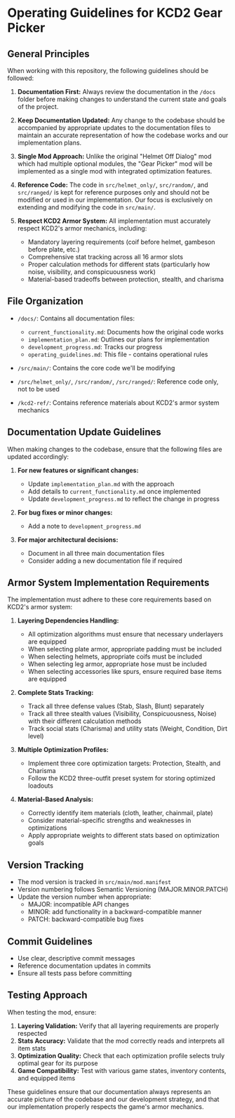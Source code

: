 # Operating Guidelines for KCD2 Gear Picker

## General Principles

When working with this repository, the following guidelines should be followed:

1. **Documentation First:** Always review the documentation in the `/docs` folder before making changes to understand the current state and goals of the project.

2. **Keep Documentation Updated:** Any change to the codebase should be accompanied by appropriate updates to the documentation files to maintain an accurate representation of how the codebase works and our implementation plans.

3. **Single Mod Approach:** Unlike the original "Helmet Off Dialog" mod which had multiple optional modules, the "Gear Picker" mod will be implemented as a single mod with integrated optimization features.

4. **Reference Code:** The code in `src/helmet_only/`, `src/random/`, and `src/ranged/` is kept for reference purposes only and should not be modified or used in our implementation. Our focus is exclusively on extending and modifying the code in `src/main/`.

5. **Respect KCD2 Armor System:** All implementation must accurately respect KCD2's armor mechanics, including:
   - Mandatory layering requirements (coif before helmet, gambeson before plate, etc.)
   - Comprehensive stat tracking across all 16 armor slots
   - Proper calculation methods for different stats (particularly how noise, visibility, and conspicuousness work)
   - Material-based tradeoffs between protection, stealth, and charisma

## File Organization

- `/docs/`: Contains all documentation files:
  - `current_functionality.md`: Documents how the original code works
  - `implementation_plan.md`: Outlines our plans for implementation
  - `development_progress.md`: Tracks our progress
  - `operating_guidelines.md`: This file - contains operational rules

- `/src/main/`: Contains the core code we'll be modifying
- `/src/helmet_only/`, `/src/random/`, `/src/ranged/`: Reference code only, not to be used
- `/kcd2-ref/`: Contains reference materials about KCD2's armor system mechanics

## Documentation Update Guidelines

When making changes to the codebase, ensure that the following files are updated accordingly:

1. **For new features or significant changes:**
   - Update `implementation_plan.md` with the approach
   - Add details to `current_functionality.md` once implemented
   - Update `development_progress.md` to reflect the change in progress

2. **For bug fixes or minor changes:**
   - Add a note to `development_progress.md`

3. **For major architectural decisions:**
   - Document in all three main documentation files
   - Consider adding a new documentation file if required

## Armor System Implementation Requirements

The implementation must adhere to these core requirements based on KCD2's armor system:

1. **Layering Dependencies Handling:**
   - All optimization algorithms must ensure that necessary underlayers are equipped
   - When selecting plate armor, appropriate padding must be included
   - When selecting helmets, appropriate coifs must be included
   - When selecting leg armor, appropriate hose must be included
   - When selecting accessories like spurs, ensure required base items are equipped

2. **Complete Stats Tracking:**
   - Track all three defense values (Stab, Slash, Blunt) separately
   - Track all three stealth values (Visibility, Conspicuousness, Noise) with their different calculation methods
   - Track social stats (Charisma) and utility stats (Weight, Condition, Dirt level)

3. **Multiple Optimization Profiles:**
   - Implement three core optimization targets: Protection, Stealth, and Charisma
   - Follow the KCD2 three-outfit preset system for storing optimized loadouts

4. **Material-Based Analysis:**
   - Correctly identify item materials (cloth, leather, chainmail, plate)
   - Consider material-specific strengths and weaknesses in optimizations
   - Apply appropriate weights to different stats based on optimization goals

## Version Tracking

- The mod version is tracked in `src/main/mod.manifest`
- Version numbering follows Semantic Versioning (MAJOR.MINOR.PATCH)
- Update the version number when appropriate:
  - MAJOR: incompatible API changes
  - MINOR: add functionality in a backward-compatible manner
  - PATCH: backward-compatible bug fixes

## Commit Guidelines

- Use clear, descriptive commit messages
- Reference documentation updates in commits
- Ensure all tests pass before committing

## Testing Approach

When testing the mod, ensure:

1. **Layering Validation:** Verify that all layering requirements are properly respected
2. **Stats Accuracy:** Validate that the mod correctly reads and interprets all item stats
3. **Optimization Quality:** Check that each optimization profile selects truly optimal gear for its purpose
4. **Game Compatibility:** Test with various game states, inventory contents, and equipped items

These guidelines ensure that our documentation always represents an accurate picture of the codebase and our development strategy, and that our implementation properly respects the game's armor mechanics.